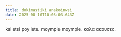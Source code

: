 ```yaml
---
title: dokimastiki anakoinwsi
date: 2025-08-10T10:03:03.643Z
---
```

k﻿ai etsi poy lete. moymple moymple. καλα ακουσες.